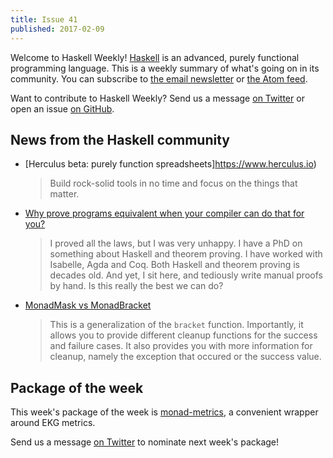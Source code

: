 ```yaml
---
title: Issue 41
published: 2017-02-09
---
```


Welcome to Haskell Weekly!
[Haskell](https://haskell-lang.org) is an advanced, purely functional programming language.
This is a weekly summary of what's going on in its community.
You can subscribe to [the email newsletter](https://news.us10.list-manage.com/subscribe?u=49a6a2e17b12be2c5c4dcb232&id=ffbbbbd930)
or [the Atom feed](/haskell-weekly.atom).

Want to contribute to Haskell Weekly?
Send us a message [on Twitter](https://twitter.com/haskellweekly)
or open an issue [on GitHub](https://github.com/haskellweekly/haskellweekly.github.io).

## News from the Haskell community

-   [Herculus beta: purely function spreadsheets]https://www.herculus.io)

    > Build rock-solid tools in no time and focus on the things that matter.

-   [Why prove programs equivalent when your compiler can do that for you?](https://www.joachim-breitner.de/blog/717-Why_prove_programs_equivalent_when_your_compiler_can_do_that_for_you_)

    > I proved all the laws, but I was very unhappy. I have a PhD on something about Haskell and theorem proving. I have worked with Isabelle, Agda and Coq. Both Haskell and theorem proving is decades old. And yet, I sit here, and tediously write manual proofs by hand. Is this really the best we can do?

-   [MonadMask vs MonadBracket](https://www.fpcomplete.com/blog/2017/02/monadmask-vs-monadbracket)

    > This is a generalization of the `bracket` function. Importantly, it allows you to provide different cleanup functions for the success and failure cases. It also provides you with more information for cleanup, namely the exception that occured or the success value.

## Package of the week

This week's package of the week is [monad-metrics](https://hackage.haskell.org/package/monad-metrics),
a convenient wrapper around EKG metrics.

Send us a message [on Twitter](https://twitter.com/haskellweekly) to nominate next week's package!
